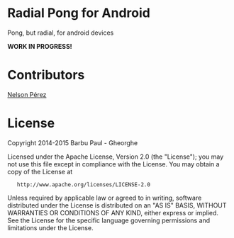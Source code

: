 Radial Pong for Android
=======================
Pong, but radial, for android devices

**WORK IN PROGRESS!**

Contributors
============
[Nelson Pérez](https://github.com/bilthon)


License
=======
Copyright 2014-2015 Barbu Paul - Gheorghe

   Licensed under the Apache License, Version 2.0 (the "License");
   you may not use this file except in compliance with the License.
   You may obtain a copy of the License at

       http://www.apache.org/licenses/LICENSE-2.0

   Unless required by applicable law or agreed to in writing, software
   distributed under the License is distributed on an "AS IS" BASIS,
   WITHOUT WARRANTIES OR CONDITIONS OF ANY KIND, either express or implied.
   See the License for the specific language governing permissions and
   limitations under the License.
